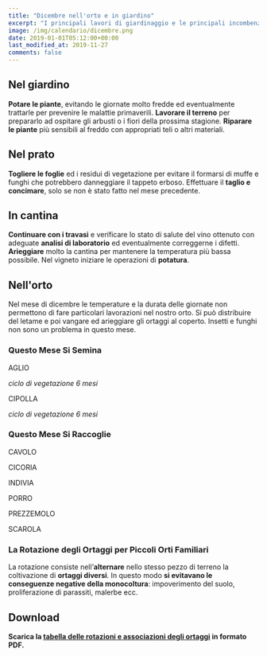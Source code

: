 ```yaml
---
title: "Dicembre nell'orto e in giardino"
excerpt: "I principali lavori di giardinaggio e le principali incombenze che il giardiniere è tenuto a compiere per ottenere buoni risultati nell'orto e in giardino a dicembre."
image: /img/calendario/dicembre.png
date: 2019-01-01T05:12:00+00:00
last_modified_at: 2019-11-27
comments: false
---
```

## Nel giardino
**Potare le piante**, evitando le giornate molto fredde ed eventualmente trattarle
per prevenire le malattie primaverili.
**Lavorare il terreno** per prepararlo ad ospitare gli arbusti o i fiori della
prossima stagione.
**Riparare le piante** più sensibili al freddo con appropriati teli o altri materiali.

## Nel prato
**Togliere le foglie** ed i residui di vegetazione per evitare il formarsi di muffe e
funghi che potrebbero danneggiare il tappeto erboso.
Effettuare il **taglio e concimare**, solo se non è stato fatto nel mese precedente.

## In cantina
**Continuare con i travasi** e verificare lo stato di salute del vino ottenuto con
adeguate **analisi di laboratorio** ed eventualmente correggerne i difetti.
**Arieggiare** molto la cantina per mantenere la temperatura più bassa possibile.
Nel vigneto iniziare le operazioni di **potatura**.

## Nell'orto
Nel mese di dicembre le temperature e la durata delle giornate non
permettono di fare particolari lavorazioni nel nostro orto.
Si può distribuire del letame e poi vangare ed arieggiare gli
ortaggi al coperto. Insetti e funghi non sono un problema in questo mese.

### Questo Mese Si Semina
AGLIO

*ciclo di vegetazione 6 mesi*


CIPOLLA

*ciclo di vegetazione 6 mesi*

### Questo Mese Si Raccoglie
CAVOLO

CICORIA

INDIVIA

PORRO

PREZZEMOLO

SCAROLA

### La Rotazione degli Ortaggi per Piccoli Orti Familiari
La rotazione consiste nell’**alternare** nello stesso pezzo di terreno la coltivazione di **ortaggi diversi**. In questo modo **si evitavano le conseguenze negative della monocoltura**: impoverimento del suolo, proliferazione di parassiti, malerbe ecc.

## Download

<p><strong>Scarica la <a href="/download/la-rotazione-degli-ortaggi-per-piccoli-orti-familiari.pdf" download="rotazioneOrtaggi.pdf" title="La Rotazione degli Ortaggi per Piccoli Orti Familiari">tabella delle rotazioni e associazioni degli ortaggi</a> in formato PDF.</strong></p>
